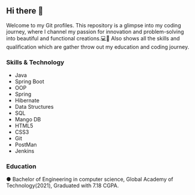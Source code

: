 ## Hi there 👋
Welcome to my Git profiles. This repository is a glimpse into my coding journey, where I channel my passion for innovation and problem-solving into beautiful and functional creations.💻🔮
Also shows all the skills and qualification which are gather throw out my education and coding journey.

### Skills & Technology
- Java
- Spring Boot
- OOP
- Spring
- Hibernate
- Data Structures
- SQL
- Mango DB
- HTML5
- CSS3
- Git
- PostMan
- Jenkins

### Education
●	Bachelor of Engineering in computer science, Global Academy of Technology(2021), 
  Graduated with 7.18 CGPA.
